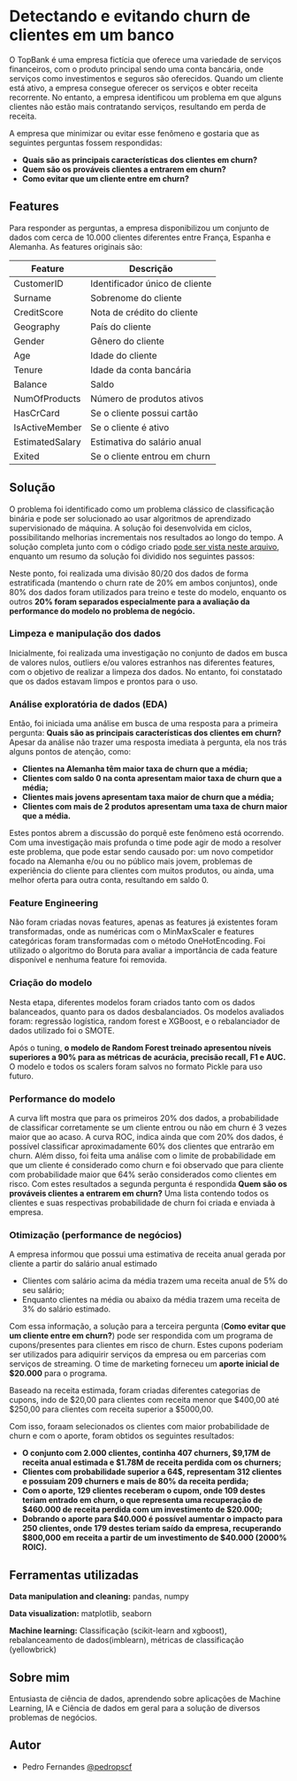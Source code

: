 

# Detectando e evitando churn de clientes em um banco

O TopBank é uma empresa fictícia que oferece uma variedade de serviços financeiros, com o produto principal sendo uma conta bancária, onde serviços como investimentos e seguros são oferecidos. Quando um cliente está ativo, a empresa consegue oferecer os serviços e obter receita recorrente. No entanto, a empresa identificou um problema em que alguns clientes não estão mais contratando serviços, resultando em perda de receita.

A empresa que minimizar ou evitar esse fenômeno e gostaria que as seguintes perguntas fossem respondidas:

- **Quais são as principais características dos clientes em churn?**
- **Quem são os prováveis clientes a entrarem em churn?**
- **Como evitar que um cliente entre em churn?**

## Features

Para responder as perguntas, a empresa disponibilizou um conjunto de dados com cerca de 10.000 clientes diferentes entre França, Espanha e Alemanha. As features originais são:

| Feature  | Descrição |
| ------------- | ------------- |
| CustomerID  | Identificador único de cliente |
| Surname  | Sobrenome do cliente  |
| CreditScore  | Nota de crédito do cliente |
| Geography | País do cliente|
| Gender | Gênero do cliente |
| Age | Idade do cliente |
| Tenure | Idade da conta bancária |
| Balance | Saldo |
| NumOfProducts | Número de produtos ativos |
| HasCrCard | Se o cliente possui cartão |
| IsActiveMember | Se o cliente é ativo |
| EstimatedSalary | Estimativa do salário anual |
| Exited | Se o cliente entrou em churn |


## Solução

O problema foi identificado como um problema clássico de classificação binária e pode ser solucionado ao usar algoritmos de aprendizado supervisionado de máquina. A solução foi desenvolvida em ciclos, possibilitando melhorias incrementais nos resultados ao longo do tempo. A solução completa junto com o código criado [pode ser vista neste arquivo](https://github.com/pedropscf/2-churn-prediction/blob/bd1346f98c4d54d71cf4fdefa8c829d0afabe58b/m03_churn_prediction.ipynb), enquanto um resumo da solução foi dividido nos seguintes passos:

Neste ponto, foi realizada uma divisão 80/20 dos dados de forma estratificada (mantendo o churn rate de 20% em ambos conjuntos), onde 80% dos dados foram utilizados para treino e teste do modelo, enquanto os outros **20% foram separados especialmente para a avaliação da performance do modelo no problema de negócio.**

### Limpeza e manipulação dos dados

Inicialmente, foi realizada uma investigação no conjunto de dados em busca de valores nulos, outliers e/ou valores estranhos nas diferentes features, com o objetivo de realizar a limpeza dos dados. No entanto, foi constatado que os dados estavam limpos e prontos para o uso.

### Análise exploratória de dados (EDA)

Então, foi iniciada uma análise em busca de uma resposta para a primeira pergunta: **Quais são as principais características dos clientes em churn?** Apesar da análise não trazer uma resposta imediata à pergunta, ela nos trás alguns pontos de atenção, como:

- **Clientes na Alemanha têm maior taxa de churn que a média;**
- **Clientes com saldo 0 na conta apresentam maior taxa de churn que a média;**
- **Clientes mais jovens apresentam taxa maior de churn que a média;**
- **Clientes com mais de 2 produtos apresentam uma taxa de churn maior que a média.**

Estes pontos abrem a discussão do porquê este fenômeno está ocorrendo. Com uma investigação mais profunda o time pode agir de modo a resolver este problema, que pode estar sendo causado por: um novo competidor focado na Alemanha e/ou ou no público mais jovem, problemas de experiência do cliente para clientes com muitos produtos, ou ainda, uma melhor oferta para outra conta, resultando em saldo 0.

### Feature Engineering

Não foram criadas novas features, apenas as features já existentes foram transformadas, onde as numéricas com o MinMaxScaler e features categóricas foram transformadas com o método OneHotEncoding. Foi utilizado o algoritmo do Boruta para avaliar a importância de cada feature disponível e nenhuma feature foi removida.

### Criação do modelo

Nesta etapa, diferentes modelos foram criados tanto com os dados balanceados, quanto para os dados desbalanciados. Os modelos avaliados foram: regressão logística, random forest e XGBoost, e o rebalanciador de dados utilizado foi o SMOTE.

Após o tuning, **o modelo de Random Forest treinado apresentou níveis superiores a 90% para as métricas de acurácia, precisão recall, F1 e AUC.** O modelo e todos os scalers foram salvos no formato Pickle para uso futuro.

### Performance do modelo

A curva lift mostra que para os primeiros 20% dos dados, a probabilidade de classificar corretamente se um cliente entrou ou não em churn é 3 vezes maior que ao acaso. A curva ROC, indica ainda que com 20% dos dados, é possível classificar aproximadamente 60% dos clientes que entrarão em churn. Além disso, foi feita uma análise com o limite de probabilidade em que um cliente é considerado como churn e foi observado que para cliente com probabilidade maior que 64% serão considerados como clientes em risco. Com estes resultados a segunda pergunta é respondida **Quem são os prováveis clientes a entrarem em churn?** Uma lista contendo todos os clientes e suas respectivas probabilidade de churn foi criada e enviada à empresa.

### Otimização (performance de negócios)

A empresa informou que possui uma estimativa de receita anual gerada por cliente a partir do salário anual estimado

- Clientes com salário acima da média trazem uma receita anual de 5% do seu salário;
- Enquanto clientes na média ou abaixo da média trazem uma receita de 3% do salário estimado.

Com essa informação, a solução para a terceira pergunta (**Como evitar que um cliente entre em churn?**) pode ser respondida com um programa de cupons/presentes para clientes em risco de churn. Estes cupons poderiam ser utilizados para adiquirir serviços da empresa ou em parcerias com serviços de streaming. O time de marketing forneceu um **aporte inicial de $20.000** para o programa.

Baseado na receita estimada, foram criadas diferentes categorias de cupons, indo de $20,00 para clientes com receita menor que $400,00 até $250,00 para clientes com receita superior a $5000,00.

Com isso, foraam selecionados os clientes com maior probabilidade de churn e com o aporte, foram obtidos os seguintes resultados:

- **O conjunto com 2.000 clientes, continha 407 churners, $9,17M de receita anual estimada e $1.78M de receita perdida com os churners;**
- **Clientes com probabilidade superior a 64$, representam 312 clientes e possuiam 209 churners e mais de 80% da receita perdida;**
- **Com o aporte, 129 clientes receberam o cupom, onde 109 destes teriam entrado em churn, o que representa uma recuperação de $460.000 de receita perdida com um investimento de $20.000;**
- **Dobrando o aporte para $40.000 é possível aumentar o impacto para 250 clientes, onde 179 destes teriam saído da empresa, recuperando $800,000 em receita a partir de um investimento de $40.000 (2000% ROIC).**


## Ferramentas utilizadas

**Data manipulation and cleaning:** pandas, numpy

**Data visualization:** matplotlib, seaborn

**Machine learning:** Classificação (scikit-learn and xgboost), rebalanceamento de dados(imblearn), métricas de classificação (yellowbrick)



## Sobre mim
Entusiasta de ciência de dados, aprendendo sobre aplicações de Machine Learning, IA e Ciência de dados em geral para a solução de diversos problemas de negócios.


## Autor

- Pedro Fernandes [@pedropscf](https://www.github.com/pedropscf)
